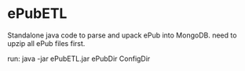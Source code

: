 # ePubETL
Standalone java code to parse and upack ePub into MongoDB.
need to upzip all ePub files first. 

run:
java -jar ePubETL.jar ePubDir ConfigDir
